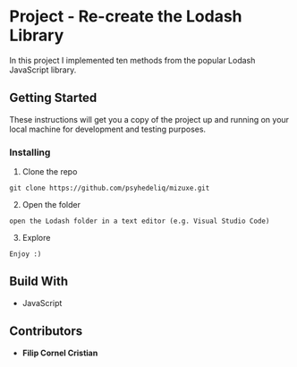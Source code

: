 # Project - Re-create the Lodash Library #

In this project I implemented ten methods from the popular Lodash JavaScript library.

## Getting Started ##

These instructions will get you a copy of the project up and running on your local machine for development and testing purposes.

### Installing ###

1. Clone the repo  

```
git clone https://github.com/psyhedeliq/mizuxe.git
```
  
2. Open the folder  

```
open the Lodash folder in a text editor (e.g. Visual Studio Code)
```
  
3. Explore  

```
Enjoy :)
```

## Build With ##

* JavaScript
  
## Contributors ##

* **Filip Cornel Cristian**
